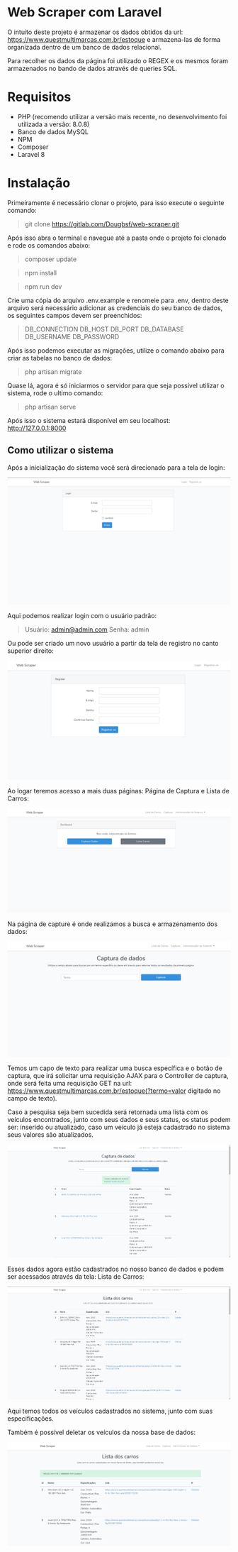 # Web Scraper com Laravel
O intuito deste projeto é armazenar os dados obtidos da url: https://www.questmultimarcas.com.br/estoque 
e armazena-las de forma organizada dentro de um banco de dados relacional.

Para recolher os dados da página foi utilizado o REGEX e os mesmos foram armazenados no bando de dados através de queries SQL.
# Requisitos
- PHP (recomendo utilizar a versão mais recente, no desenvolvimento foi utilizada a versão: 8.0.8)
- Banco de dados MySQL
- NPM
- Composer
- Laravel 8

# Instalação

Primeiramente é necessário clonar o projeto, para isso execute o seguinte comando: 
> git clone https://gitlab.com/Dougbsf/web-scraper.git

Após isso abra o terminal e navegue até a pasta onde o projeto foi clonado e rode os comandos abaixo:

>composer update

>npm install

>npm run dev

Crie uma cópia do arquivo .env.example e renomeie para .env, dentro deste arquivo será necessário
adicionar as credenciais do seu banco de dados, os seguintes campos devem ser preenchidos:

> DB_CONNECTION
> DB_HOST
> DB_PORT
> DB_DATABASE
> DB_USERNAME
> DB_PASSWORD

Após isso podemos executar as migrações, utilize o comando abaixo para criar as tabelas no banco de dados:

> php artisan migrate

Quase lá, agora é só iniciarmos o servidor para que seja possível utilizar o sistema, rode o ultimo comando:

> php artisan serve

Após isso o sistema estará disponível em seu localhost: http://127.0.0.1:8000
## Como utilizar o sistema

Após a inicialização do sistema você será direcionado para a tela de login:

![Imagem da tela de login](docs/imgs/login.jpg?raw=true)

Aqui podemos realizar login com o usuário padrão:
> Usuário: admin@admin.com
> Senha: admin

Ou pode ser criado um novo usuário a partir da tela de registro no canto superior direito:

![Imagem da tela de registro](docs/imgs/registro.jpg?raw=true)


Ao logar teremos acesso a mais duas páginas: Página de Captura e Lista de Carros:

![Imagem da home](docs/imgs/home.jpg?raw=true)

Na página de capture é onde realizamos a busca e armazenamento dos dados:

![Imagem da tela de captura](docs/imgs/captura.jpg?raw=true)

Temos um capo de texto para realizar uma busca específica e o botão de captura, que irá
solicitar uma requisição AJAX para o Controller de captura, onde será feita uma requisição GET na
url: https://www.questmultimarcas.com.br/estoque(?termo=valor digitado no campo de texto).

Caso a pesquisa seja bem sucedida será retornada uma lista com os veículos encontrados, junto 
com seus dados e seus status, os status podem ser: inserido ou atualizado, caso um veículo já 
esteja cadastrado no sistema seus valores são atualizados.

![Imagem da tela de captura com resultados](docs/imgs/captura2.jpg?raw=true)

Esses dados agora estão cadastrados no nosso banco de dados e podem ser acessados 
através da tela: Lista de Carros:

![Imagem da tela de lista de carros](docs/imgs/lista.jpg?raw=true)

Aqui temos todos os veículos cadastrados no sistema, junto com suas especificações.

Também é possível deletar os veículos da nossa base de dados:

![Imagem da tela de lista de carros com delete](docs/imgs/lista2.jpg?raw=true)


